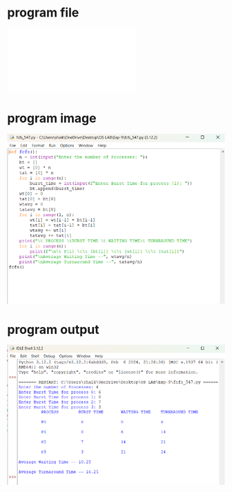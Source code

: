 # program file 
![program file](fcfs.py) 

# program image 
![program image](fcfs_program.png)

# program output 
![program output](fcfs_output.png)
